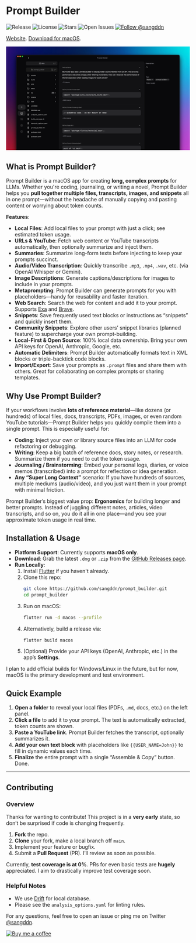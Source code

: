 # Prompt Builder

![Release](https://img.shields.io/badge/release-prompt_builder%20v0.0.10-green)
![License](https://img.shields.io/badge/license-MIT-blue)
![Stars](https://img.shields.io/github/stars/sangddn/prompt_builder?style=social)
![Open Issues](https://img.shields.io/github/issues/sangddn/prompt_builder)
[![Follow @sangddn](https://img.shields.io/twitter/follow/sangddn?style=social)](https://twitter.com/sangddn)

[Website](https://promptbuilder.site). [Download for macOS](https://github.com/sangddn/prompt_builder/releases/download/v0.0.10/prompt-builder-macos-universal-v0.0.10.zip).

![Screenshot](docs/images/screenshot-2.png)

## What is Prompt Builder?

Prompt Builder is a macOS app for creating **long, complex prompts** for LLMs. Whether you're coding, journaling, or writing a novel, Prompt Builder helps you **pull together multiple files, transcripts, images, and snippets** all in one prompt—without the headache of manually copying and pasting content or worrying about token counts.

**Features**:
- **Local Files**: Add local files to your prompt with just a click; see estimated token usage.
- **URLs & YouTube**: Fetch web content or YouTube transcripts automatically, then optionally summarize and inject them.
- **Summaries**: Summarize long-form texts before injecting to keep your prompts succinct.
- **Audio/Video Transcription**: Quickly transcribe `.mp3`, `.mp4`, `.wav`, etc. (via OpenAI Whisper or Gemini).
- **Image Descriptions**: Generate captions/descriptions for images to include in your prompts.
- **Metaprompting**: Prompt Builder can generate prompts for you with placeholders—handy for reusability and faster iteration.
- **Web Search**: Search the web for content and add it to your prompt. Supports [Exa](https://exa.ai) and [Brave](https://api.search.brave.com).
- **Snippets**: Save frequently used text blocks or instructions as “snippets” and quickly insert them.
- **Community Snippets**: Explore other users’ snippet libraries (planned feature) to supercharge your own prompt-building.
- **Local-First & Open Source**: 100% local data ownership. Bring your own API keys for OpenAI, Anthropic, Google, etc.
- **Automatic Delimiters**: Prompt Builder automatically formats text in XML blocks or triple-backtick code blocks.
- **Import/Export**: Save your prompts as `.prompt` files and share them with others. Great for collaborating on complex prompts or sharing templates.

## Why Use Prompt Builder?
If your workflows involve **lots of reference material**—like dozens (or hundreds) of local files, docs, transcripts, PDFs, images, or even random YouTube tutorials—Prompt Builder helps you quickly compile them into a single prompt. This is especially useful for:

- **Coding**: Inject your own or library source files into an LLM for code refactoring or debugging.
- **Writing**: Keep a big batch of reference docs, story notes, or research. Summarize them if you need to cut the token usage.
- **Journaling / Brainstorming**: Embed your personal logs, diaries, or voice memos (transcribed) into a prompt for reflection or idea generation.
- **Any “Super Long Context”** scenario: If you have hundreds of sources, multiple mediums (audio/video), and you just want them in your prompt with minimal friction.

Prompt Builder’s biggest value prop: **Ergonomics** for building longer and better prompts. Instead of juggling different notes, articles, video transcripts, and so on, you do it all in one place—and you see your approximate token usage in real time.

## Installation & Usage

- **Platform Support**: Currently supports **macOS only**.
- **Download**: Grab the latest `.dmg` or `.zip` from the [GitHub Releases page](https://github.com/sangddn/prompt_builder/releases).  
- **Run Locally**:
  1. Install [Flutter](https://docs.flutter.dev/get-started/install) if you haven't already.
  2. Clone this repo:  
     ```bash
     git clone https://github.com/sangddn/prompt_builder.git
     cd prompt_builder
     ```
  3. Run on macOS:  
     ```bash
     flutter run -d macos --profile
     ```
  4. Alternatively, build a release via:  
     ```bash
     flutter build macos
     ```
  5. (Optional) Provide your API keys (OpenAI, Anthropic, etc.) in the app’s **Settings**.

I plan to add official builds for Windows/Linux in the future, but for now, macOS is the primary development and test environment.

## Quick Example

1. **Open a folder** to reveal your local files (PDFs, `.md`, docs, etc.) on the left panel.  
2. **Click a file** to add it to your prompt. The text is automatically extracted, token counts are shown.  
3. **Paste a YouTube link**. Prompt Builder fetches the transcript, optionally summarizes it.  
4. **Add your own text block** with placeholders like `{{USER_NAME=John}}` to fill in dynamic values each time.  
5. **Finalize** the entire prompt with a single “Assemble & Copy” button. Done.

---

## Contributing

### Overview

Thanks for wanting to contribute! This project is in a **very early** state, so don’t be surprised if code is changing frequently.

1. **Fork** the repo.  
2. **Clone** your fork, make a local branch off `main`.  
3. Implement your feature or bugfix.  
4. Submit a **Pull Request** (PR). I’ll review as soon as possible.  

Currently, **test coverage is at 0%**. PRs for even basic tests are **hugely** appreciated. I aim to drastically improve test coverage soon.

### Helpful Notes

- We use [Drift](https://drift.simonbinder.eu/) for local database.  
- Please see the `analysis_options.yaml` for linting rules.

For any questions, feel free to open an issue or ping me on Twitter [@sangddn](https://twitter.com/sangddn).

[![Buy me a coffee](https://img.buymeacoffee.com/button-api/?text=Buy+me+a+coffee&emoji=&slug=sangd&button_colour=FFDD00&font_colour=000000&font_family=Poppins&outline_colour=000000&coffee_colour=ffffff)](https://www.buymeacoffee.com/sangd)
